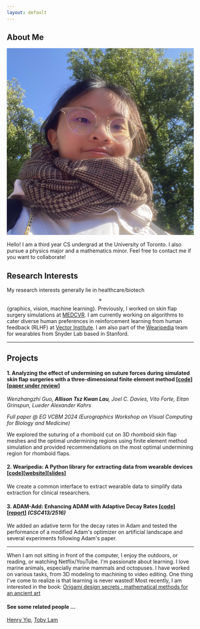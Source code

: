```yaml
---
layout: default
---
```


## About Me

<img class="profile-picture" src="profile_pic_3.jpg">

Hello! I am a third year CS undergrad at the University of Toronto. I also pursue a physics major and a mathematics minor. Feel free to contact me if you want to collaborate!

## Research Interests

My research interests generally lie in healthcare/biotech $$\times$$ {graphics, vision, machine learning}. Previously, I worked on skin flap surgery simulations at [MEDCVR](https://medcvr.utm.utoronto.ca/). I am currently working on algorithms to cater diverse human preferences in reinforcement learning from human feedback (RLHF) at [Vector Institute](https://vectorinstitute.ai/). I am also part of the [Wearipedia](https://www.wearipedia.com/) team for wearables from Snyder Lab based in Stanford.

---


## Projects
#### 1. Analyzing the effect of undermining on suture forces during simulated skin flap surgeries with a three-dimensional finite element method \[[code](https://mcsgitlab.utm.utoronto.ca/medcvr/medcvr-patch-3d/-/tree/allison)\]\[[paper under review](https://a-llison-lau.github.io/VCBM_2024.pdf)\]

*Wenzhangzhi Guo, **Allison Tsz Kwan Lau**, Joel C. Davies, Vito Forte, Eitan Grinspun, Lueder Alexander Kahrs*

*Full paper @ EG VCBM 2024 (Eurographics Workshop on Visual Computing for Biology and Medicine)*

<!-- \[[course report](https://a-llison-lau.github.io/csc494-report.pdf)\] *(CSC494)* -->
We explored the suturing of a rhomboid cut on 3D rhomboid skin flap meshes and the optimal undermining regions using finite element method simulation and provided recommendations on the most optimal undermining region for rhomboid flaps.

#### 2. Wearipedia: A Python library for extracting data from wearable devices \[[code](https://github.com/Stanford-Health/wearipedia)\]\[[website](https://www.wearipedia.com/)\]\[[slides](https://docs.google.com/presentation/d/1oXU8OOlWbymEXDmUWjQkwmWW3c9kI7dtPcNK-kDt0_4/edit?usp=sharing)\]
We create a common interface to extract wearable data to simplify data extraction for clinical researchers.

#### 3. ADAM-Add: Enhancing ADAM with Adaptive Decay Rates \[[code](https://github.com/a-llison-lau/CSC413-Project)\]\[[report](https://a-llison-lau.github.io/csc413-report.pdf)\] *(CSC413/2516)*
We added an adative term for the decay rates in Adam and tested the performance of a modified Adam's optimizer on artificial landscape and several experiments following Adam's paper.


---

When I am not sitting in front of the computer, I enjoy the outdoors, or reading, or watching Netflix/YouTube. I'm passionate about learning. I love marine animals, especially marine mammals and octopuses. I have worked on various tasks, from 3D modeling to machining to video editing. One thing I've come to realize is that learning is never wasted! Most recently, I am interested in the book: [Origami design secrets : mathematical methods for an ancient art](https://www.amazon.ca/Origami-Design-Secrets-Mathematical-Methods/dp/1568814364)

#### See some related people ...
[Henry Yip](https://henry-yip.github.io/), [Toby Lam](https://users.ox.ac.uk/~ball5935/)

